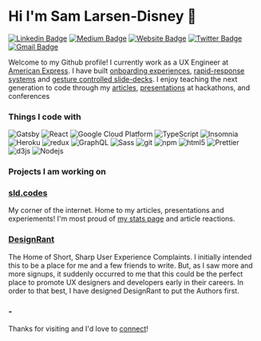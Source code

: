 # Hi I'm Sam Larsen-Disney 👋
[![Linkedin Badge](https://img.shields.io/badge/-sld-blue?style=flat&logo=Linkedin&logoColor=white&link=https://www.linkedin.com/in/samuel-larsen-disney/)](https://www.linkedin.com/in/samuel-larsen-disney/)
[![Medium Badge](https://img.shields.io/badge/-@samlarsendisney-000000?style=flat&labelColor=000000&logo=Medium&link=https://medium.com/@samlarsendisney)](https://medium.com/@samlarsendisney)
[![Website Badge](https://img.shields.io/badge/-sld.codes-47CCCC?style=flat&logo=Google-Chrome&logoColor=white&link=https://sld.codes)](https://sld.codes)
[![Twitter Badge](https://img.shields.io/badge/-@SamLarsenDisney-1ca0f1?style=flat&labelColor=1ca0f1&logo=twitter&logoColor=white&link=https://twitter.com/SamLarsenDisney)](https://twitter.com/SamLarsenDisney)
[![Gmail Badge](https://img.shields.io/badge/-s.larsendisney-c14438?style=flat&logo=Gmail&logoColor=white&link=mailto:s.larsendisney@gmail.com)](mailto:s.larsendisney@gmail.com)

Welcome to my Github profile! I currently work as a UX Engineer at <a href="americanexpress.com">American Express</a>. I have built <a href="https://sld.codes/projects/grad">onboarding experiences</a>, <a href="https://sld.codes/projects/corona-support">rapid-response systems</a> and <a href="https://sld.codes/articles/Presenting-Without-Sharing-My-Screen">gesture controlled slide-decks</a>. I enjoy teaching the next generation to code through my <a href="https://sld.codes/articles">articles</a>, <a href="https://sld.codes/presentations">presentations</a> at hackathons, and conferences

<h3>Things I code with</h3>
<p>
  <img alt="Gatsby" src="https://img.shields.io/badge/-Gatsby-764ABC?style=flat-square&logo=gatsby&logoColor=white" />
  <img alt="React" src="https://img.shields.io/badge/-React-45b8d8?style=flat-square&logo=react&logoColor=white" />
  <img alt="Google Cloud Platform" src="https://img.shields.io/badge/-Google_Cloud_Platform-1a73e8?style=flat-square&logo=google-cloud&logoColor=white" />
  <img alt="TypeScript" src="https://img.shields.io/badge/-TypeScript-007ACC?style=flat-square&logo=typescript&logoColor=white" />
  <img alt="Insomnia" src="https://img.shields.io/badge/-Insomnia-5849BE?style=flat-square&logo=insomnia&logoColor=white" />
  <img alt="Heroku" src="https://img.shields.io/badge/-Heroku-430098?style=flat-square&logo=heroku&logoColor=white" />
  <img alt="redux" src="https://img.shields.io/badge/-Redux-764ABC?style=flat-square&logo=redux&logoColor=white" />
  <img alt="GraphQL" src="https://img.shields.io/badge/-GraphQL-E10098?style=flat-square&logo=graphql&logoColor=white" />
  <img alt="Sass" src="https://img.shields.io/badge/-Sass-CC6699?style=flat-square&logo=sass&logoColor=white" />
  <img alt="git" src="https://img.shields.io/badge/-Git-F05032?style=flat-square&logo=git&logoColor=white" />
  <img alt="npm" src="https://img.shields.io/badge/-NPM-CB3837?style=flat-square&logo=npm&logoColor=white" />
  <img alt="html5" src="https://img.shields.io/badge/-HTML5-E34F26?style=flat-square&logo=html5&logoColor=white" />
  <img alt="Prettier" src="https://img.shields.io/badge/-Prettier-F7B93E?style=flat-square&logo=prettier&logoColor=white" />
  <img alt="d3js" src="https://img.shields.io/badge/-D3.js-F9A03C?style=flat-square&logo=d3.js&logoColor=white" />
  <img alt="Nodejs" src="https://img.shields.io/badge/-Nodejs-43853d?style=flat-square&logo=Node.js&logoColor=white" />
</p>

<h3>Projects I am working on</h3>
<h3><a href="https://sld.codes">sld.codes</a></h3>
<p>My corner of the internet. Home to my articles, presentations and experiements! I'm most proud of <a href="https://sld.codes/stats">my stats page</a> and article reactions.</p>
<h3><a  href="https://designrant.app">DesignRant</a></h3>
<p>The Home of Short, Sharp User Experience Complaints. I initially intended this to be a place for me and a few friends to write. But, as I saw more and more signups, it suddenly occurred to me that this could be the perfect place to promote UX designers and developers early in their careers. In order to that best, I have designed DesignRant to put the Authors first.</p>
<h3>-</h3>

Thanks for visiting and I'd love to [connect](https://www.linkedin.com/in/samuel-larsen-disney/)!
